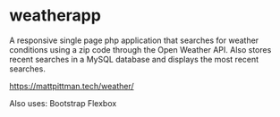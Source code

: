 # weatherapp
A responsive single page php application that searches for weather conditions using a zip code
through the Open Weather API. Also stores recent searches in a MySQL database and displays the most recent searches.

https://mattpittman.tech/weather/

Also uses:
Bootstrap
Flexbox


